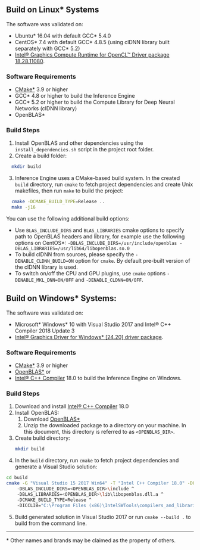 ## Build on Linux\* Systems

The software was validated on:
- Ubuntu\* 16.04 with default GCC\* 5.4.0
- CentOS\* 7.4 with default GCC\* 4.8.5 (using clDNN library built separately with GCC\* 5.2)
- [Intel® Graphics Compute Runtime for OpenCL™ Driver package 18.28.11080](https://github.com/intel/compute-runtime/releases/tag/18.28.11080).

### Software Requirements
- [CMake\*](https://cmake.org/download/) 3.9 or higher
- GCC\* 4.8 or higher to build the Inference Engine
- GCC\* 5.2 or higher to build the Compute Library for Deep Neural Networks (clDNN library)
- OpenBLAS\*

### Build Steps
1. Install OpenBLAS and other dependencies using the `install_dependencies.sh` script in the project root folder.
2. Create a build folder:
```sh
  mkdir build
```
3. Inference Engine uses a CMake-based build system. In the created `build` directory, run `cmake` to fetch project dependencies and create Unix makefiles, then run `make` to build the project:
```sh
  cmake -DCMAKE_BUILD_TYPE=Release ..
  make -j16
```
You can use the following additional build options:
- Use `BLAS_INCLUDE_DIRS` and `BLAS_LIBRARIES` cmake options to specify path to OpenBLAS headers and library, for example use the following options on CentOS\*: `-DBLAS_INCLUDE_DIRS=/usr/include/openblas -DBLAS_LIBRARIES=/usr/lib64/libopenblas.so.0`
- To build clDNN from sources, please specify the `-DENABLE_CLDNN_BUILD=ON` option for `cmake`. By default pre-built version of the clDNN library is used. 
- To switch on/off the CPU and GPU plugins, use `cmake` options `-DENABLE_MKL_DNN=ON/OFF` and `-DENABLE_CLDNN=ON/OFF`.

## Build on Windows\* Systems:

The software was validated on:
- Microsoft\* Windows\* 10 with Visual Studio 2017 and Intel® C++ Compiler 2018 Update 3
- [Intel® Graphics Driver for Windows* [24.20] driver package](https://downloadcenter.intel.com/download/27803/Graphics-Intel-Graphics-Driver-for-Windows-10?v=t).

### Software Requirements
- [CMake\*](https://cmake.org/download/) 3.9 or higher
- [OpenBLAS\*](https://sourceforge.net/projects/openblas/files/v0.2.14/OpenBLAS-v0.2.14-Win64-int64.zip/download) or 
- [Intel® C++ Compiler](https://software.intel.com/en-us/intel-parallel-studio-xe) 18.0 to build the Inference Engine on Windows.

### Build Steps
1. Download and install [Intel® C++ Compiler](https://software.intel.com/en-us/intel-parallel-studio-xe) 18.0
2. Install OpenBLAS:
    1. Download [OpenBLAS\*](https://sourceforge.net/projects/openblas/files/v0.2.14/OpenBLAS-v0.2.14-Win64-int64.zip/download)
    2. Unzip the downloaded package to a directory on your machine. In this document, this directory is referred to as `<OPENBLAS_DIR>`.
3. Create build directory:
    ```sh
    mkdir build
    ```
4. In the `build` directory, run `cmake` to fetch project dependencies and generate a Visual Studio solution:
```sh
cd build
cmake -G "Visual Studio 15 2017 Win64" -T "Intel C++ Compiler 18.0" -DOS_FOLDER=ON ^
    -DBLAS_INCLUDE_DIRS=<OPENBLAS_DIR>\include ^
    -DBLAS_LIBRARIES=<OPENBLAS_DIR>\lib\libopenblas.dll.a ^
    -DCMAKE_BUILD_TYPE=Release ^
    -DICCLIB="C:\Program Files (x86)\IntelSWTools\compilers_and_libraries_2018\windows\compiler\lib" ..
```

5. Build generated solution in Visual Studio 2017 or run `cmake --build .` to build from the command line.

---
\* Other names and brands may be claimed as the property of others.
